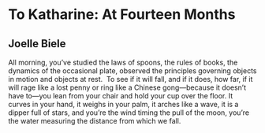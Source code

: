 # To Katharine: At Fourteen Months
## Joelle Biele
All morning, you’ve studied the laws
of spoons, the rules of books, the dynamics
of the occasional plate, observed the principles
governing objects in motion and objects
at rest.  To see if it will fall, and if it does,
how far, if it will rage like a lost penny
or ring like a Chinese gong—because
it doesn’t have to—you lean from your chair
and hold your cup over the floor.
It curves in your hand, it weighs in your palm,
it arches like a wave, it is a dipper
full of stars, and you’re the wind timing
the pull of the moon, you’re the water
measuring the distance from which we fall.